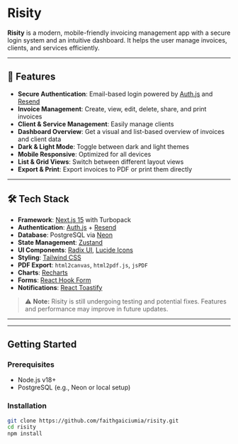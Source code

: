 # Risity 

**Risity** is a modern, mobile-friendly invoicing management app with a secure login system and an intuitive dashboard. It helps the user manage invoices, clients, and services efficiently.

---

## 🌟 Features

- **Secure Authentication**: Email-based login powered by [Auth.js](https://authjs.dev/) and [Resend](https://resend.com/)
- **Invoice Management**: Create, view, edit, delete, share, and print invoices
- **Client & Service Management**: Easily manage clients
- **Dashboard Overview**: Get a visual and list-based overview of invoices and client data
- **Dark & Light Mode**: Toggle between dark and light themes
- **Mobile Responsive**: Optimized for all devices
- **List & Grid Views**: Switch between different layout views
- **Export & Print**: Export invoices to PDF or print them directly

---

## 🛠️ Tech Stack

- **Framework**: [Next.js 15](https://nextjs.org/) with Turbopack
- **Authentication**: [Auth.js](https://authjs.dev/) + [Resend](https://resend.com/)
- **Database**: PostgreSQL via [Neon](https://neon.tech/)
- **State Management**: [Zustand](https://zustand-demo.pmnd.rs/)
- **UI Components**: [Radix UI](https://www.radix-ui.com/), [Lucide Icons](https://lucide.dev/)
- **Styling**: [Tailwind CSS](https://tailwindcss.com/)
- **PDF Export**: `html2canvas`, `html2pdf.js`, `jsPDF`
- **Charts**: [Recharts](https://recharts.org/)
- **Forms**: [React Hook Form](https://react-hook-form.com/)
- **Notifications**: [React Toastify](https://fkhadra.github.io/react-toastify/)

> ⚠️ **Note:** Risity is still undergoing testing and potential fixes. Features and performance may improve in future updates.

---

---

##  Getting Started

### Prerequisites

- Node.js v18+
- PostgreSQL (e.g., Neon or local setup)

### Installation

```bash
git clone https://github.com/faithgaiciumia/risity.git
cd risity
npm install
```
